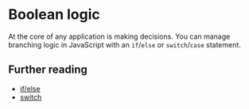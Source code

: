 # Boolean logic

At the core of any application is making decisions. You can manage branching logic in JavaScript with an `if`/`else` or `switch`/`case` statement.

## Further reading

- [if/else](https://developer.mozilla.org/en-US/docs/Web/JavaScript/Reference/Statements/if...else)
- [switch](https://developer.mozilla.org/en-US/docs/Web/JavaScript/Reference/Statements/switch)
